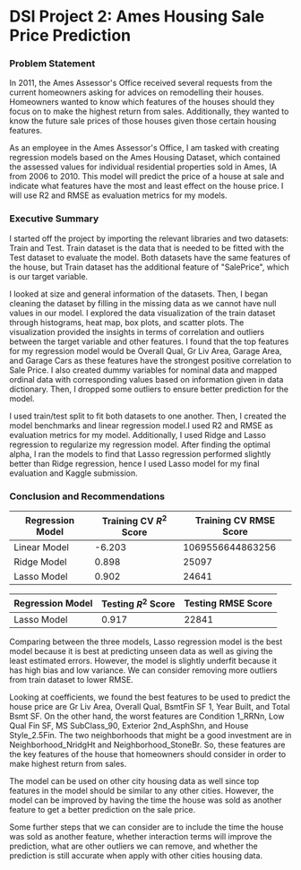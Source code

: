 

# DSI Project 2: Ames Housing Sale Price Prediction


### Problem Statement

In 2011, the Ames Assessor's Office received several requests from the current homeowners asking for advices on remodelling their houses. Homeowners wanted to know which features of the houses should they focus on to make the highest return from sales. Additionally, they wanted to know the future sale prices of those houses given those certain housing features. 

As an employee in the Ames Assessor's Office, I am tasked with creating regression models based on the Ames Housing Dataset, which contained the assessed values for individual residential properties sold in Ames, IA from 2006 to 2010. This model will predict the price of a house at sale and indicate what features have the most and least effect on the house price. I will use R2 and RMSE as evaluation metrics for my models.

### Executive Summary

I started off the project by importing the relevant libraries and two datasets: Train and Test. Train dataset is the data that is needed to be fitted with the Test dataset to evaluate the model. Both datasets have the same features of the house, but Train dataset has the additional feature of "SalePrice", which is our target variable. 

I looked at size and general information of the datasets. Then, I began cleaning the dataset by filling in the missing data as we cannot have null values in our model. I explored the data visualization of the train dataset through histograms, heat map, box plots, and scatter plots. The visualization provided the insights in terms of correlation and outliers between the target variable and other features. I found that the top features for my regression model would be Overall Qual, Gr Liv Area, Garage Area, and Garage Cars as these features have the strongest positive correlation to Sale Price. I also created dummy variables for nominal data and mapped ordinal data with corresponding values based on information given in data dictionary. Then, I dropped some outliers to ensure better prediction for the model. 

I used train/test split to fit both datasets to one another. Then, I created the model benchmarks and linear regression model.I used R2 and RMSE as evaluation metrics for my model. Additionally, I used Ridge and Lasso regression to regularize my regression model. After finding the optimal alpha, I ran the models to find that Lasso regression performed slightly better than Ridge regression, hence I used Lasso model for my final evaluation and Kaggle submission. 

### Conclusion and Recommendations

|Regression Model|Training CV $R^2$ Score|Training CV RMSE Score|
|---|---|---|
|Linear Model|-6.203|1069556644863256|
|Ridge Model|0.898|25097|
|Lasso Model|0.902|24641|

|Regression Model|Testing $R^2$ Score|Testing RMSE Score|
|---|---|---|
|Lasso Model|0.917|22841|

Comparing between the three models, Lasso regression model is the best model because it is best at predicting unseen data as well as giving the least estimated errors. However, the model is slightly underfit because it has high bias and low variance. We can consider removing more outliers from train dataset to lower RMSE.

Looking at coefficients, we found the best features to be used to predict the house price are Gr Liv Area, Overall Qual, BsmtFin SF 1, Year Built, and Total Bsmt SF. On the other hand, the worst features are Condition 1_RRNn, Low Qual Fin SF, MS SubClass_90, Exterior 2nd_AsphShn, and House Style_2.5Fin. The two neighborhoods that might be a good investment are in Neighborhood_NridgHt and Neighborhood_StoneBr. So, these features are the key features of the house that homeowners should consider in order to make highest return from sales. 

The model can be used on other city housing data as well since top features in the model should be similar to any other cities. However, the model can be improved by having the time the house was sold as another feature to get a better prediction on the sale price. 

Some further steps that we can consider are to include the time the house was sold as another feature, whether interaction terms will improve the prediction, what are other outliers we can remove, and whether the prediction is still accurate when apply with other cities housing data.